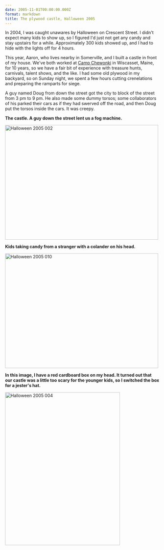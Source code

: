```yaml
---
date: 2005-11-01T00:00:00.000Z
format: markdown
title: The plywood castle, Halloween 2005
---
```


In 2004, I was caught unawares by Halloween on Crescent Street. I didn't expect many kids to show up, so I figured I'd just not get any candy and stay upstairs for a while. Approximately 300 kids showed up, and I had to hide with the lights off for 4 hours.

This year, Aaron, who lives nearby in Somerville, and I built a castle in front of my house. We've both worked at <a href="http://chewonki.org">Camp Chewonki</a> in Wiscasset, Maine, for 10 years, so we have a fair bit of experience with treasure hunts, carnivals, talent shows, and the like. I had some old plywood in my backyard, so on Sunday night, we spent a few hours cutting crenelations and preparing the ramparts for siege.

A guy named Doug from down the street got the city to block of the street from 3 pm to 9 pm. He also made some dummy torsos; some collaborators of his parked their cars as if they had swerved off the road, and then Doug put the torsos inside the cars. It was creepy.

**The castle. A guy down the street lent us a fog machine.**

<a title="Halloween 2005 002 by Brandon Stafford, on Flickr" href="http://www.flickr.com/photos/pingswept/4089087757/"><img src="http://farm3.static.flickr.com/2742/4089087757_35c224c646.jpg" alt="Halloween 2005 002" width="500" height="375" /></a>

**Kids taking candy from a stranger with a colander on his head.**

<a title="Halloween 2005 010 by Brandon Stafford, on Flickr" href="http://www.flickr.com/photos/pingswept/4089087809/"><img src="http://farm3.static.flickr.com/2501/4089087809_96cbc7a259.jpg" alt="Halloween 2005 010" width="500" height="375" /></a>

**In this image, I have a red cardboard box on my head. It turned out that our castle was a little too scary for the younger kids, so I switched the box for a jester's hat.**

<a title="Halloween 2005 004 by Brandon Stafford, on Flickr" href="http://www.flickr.com/photos/pingswept/4089847334/"><img src="http://farm3.static.flickr.com/2656/4089847334_c9ee79a7e9.jpg" alt="Halloween 2005 004" width="375" height="500" /></a>
